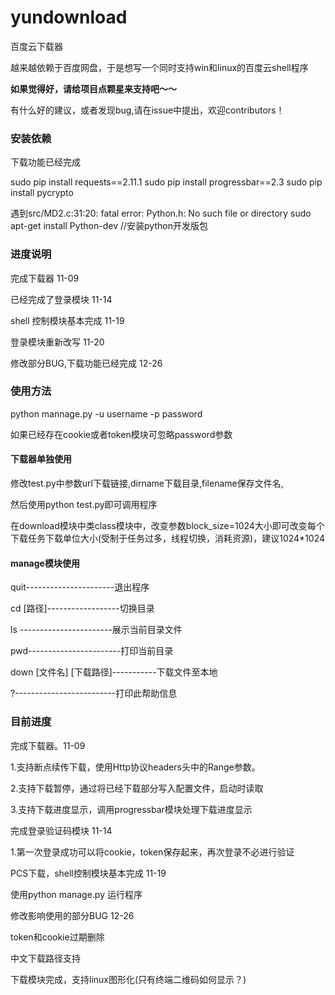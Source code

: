 # yundownload
 百度云下载器

越来越依赖于百度网盘，于是想写一个同时支持win和linux的百度云shell程序

**如果觉得好，请给项目点颗星来支持吧～～** 

有什么好的建议，或者发现bug,请在issue中提出，欢迎contributors！

### 安装依赖

下载功能已经完成

sudo pip install requests==2.11.1
sudo pip install progressbar==2.3
sudo pip install pycrypto

遇到src/MD2.c:31:20: fatal error: Python.h: No such file or directory
sudo apt-get install Python-dev //安装python开发版包

### 进度说明

完成下载器 11-09

已经完成了登录模块 11-14

shell 控制模块基本完成 11-19

登录模块重新改写 11-20

修改部分BUG,下载功能已经完成 12-26

### 使用方法

python mannage.py -u username -p password

如果已经存在cookie或者token模块可忽略password参数

#### 下载器单独使用

修改test.py中参数url下载链接,dirname下载目录,filename保存文件名,

然后使用python test.py即可调用程序

在download模块中类class模块中，改变参数block_size=1024大小即可改变每个下载任务下载单位大小(受制于任务过多，线程切换，消耗资源)，建议1024*1024


#### manage模块使用

quit----------------------退出程序

cd [路径]------------------切换目录

ls -----------------------展示当前目录文件

pwd-----------------------打印当前目录

down [文件名] [下载路径]-----------下载文件至本地

?-------------------------打印此帮助信息

### 目前进度

完成下载器。11-09

1.支持断点续传下载，使用Http协议headers头中的Range参数。

2.支持下载暂停，通过将已经下载部分写入配置文件，启动时读取

3.支持下载进度显示，调用progressbar模块处理下载进度显示

完成登录验证码模块 11-14

1.第一次登录成功可以将cookie，token保存起来，再次登录不必进行验证

PCS下载，shell控制模块基本完成 11-19

使用python manage.py 运行程序

修改影响使用的部分BUG 12-26

token和cookie过期删除

中文下载路径支持

下载模块完成，支持linux图形化(只有终端二维码如何显示？)
